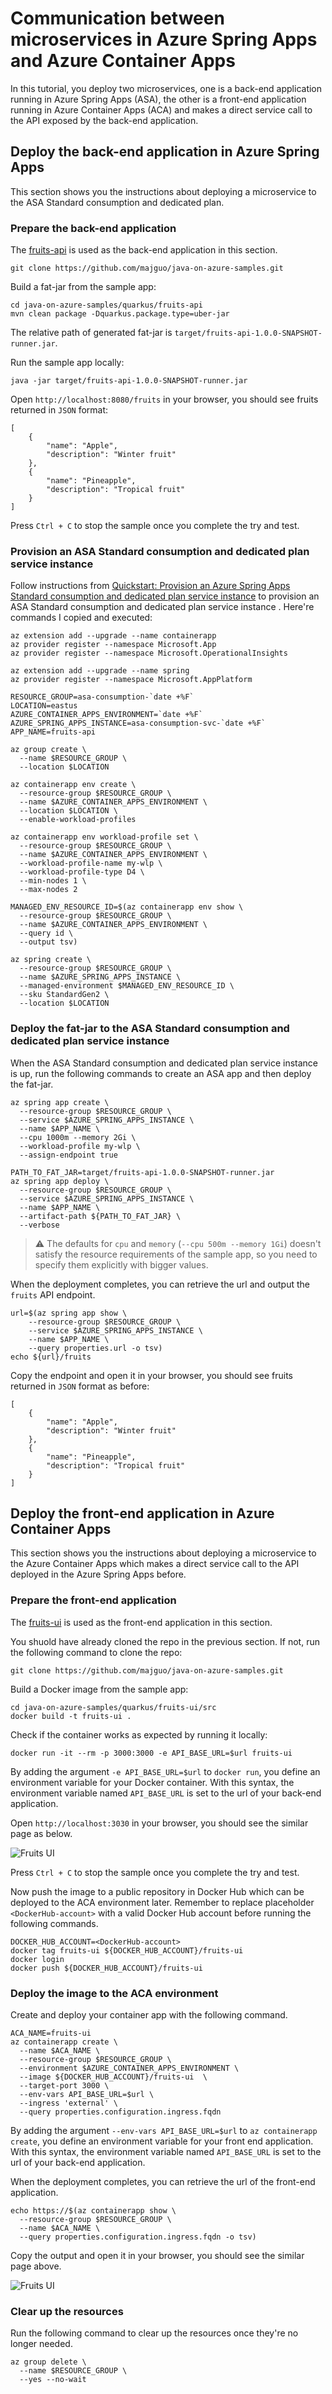 # Communication between microservices in Azure Spring Apps and Azure Container Apps

In this tutorial, you deploy two microservices, one is a back-end application running in Azure Spring Apps (ASA), the other is a front-end application running in Azure Container Apps (ACA) and makes a direct service call to the API exposed by the back-end application.

## Deploy the back-end application in Azure Spring Apps

This section shows you the instructions about deploying a microservice to the ASA Standard consumption and dedicated plan.

### Prepare the back-end application

The [fruits-api](https://github.com/majguo/java-on-azure-samples/tree/main/quarkus/fruits-api) is used as the back-end application in this section. 

```
git clone https://github.com/majguo/java-on-azure-samples.git
```

Build a fat-jar from the sample app:

```
cd java-on-azure-samples/quarkus/fruits-api
mvn clean package -Dquarkus.package.type=uber-jar
```

The relative path of generated fat-jar is `target/fruits-api-1.0.0-SNAPSHOT-runner.jar`.

Run the sample app locally:

```
java -jar target/fruits-api-1.0.0-SNAPSHOT-runner.jar
```

Open `http://localhost:8080/fruits` in your browser, you should see fruits returned in `JSON` format:

```
[
    {
        "name": "Apple",
        "description": "Winter fruit"
    },
    {
        "name": "Pineapple",
        "description": "Tropical fruit"
    }
]
```

Press `Ctrl + C` to stop the sample once you complete the try and test.

### Provision an ASA Standard consumption and dedicated plan service instance

Follow instructions from [Quickstart: Provision an Azure Spring Apps Standard consumption and dedicated plan service instance](https://learn.microsoft.com/en-us/azure/spring-apps/quickstart-provision-standard-consumption-service-instance?tabs=Azure-CLI) to provision an ASA Standard consumption and dedicated plan service instance . Here're commands I copied and executed: 

```
az extension add --upgrade --name containerapp
az provider register --namespace Microsoft.App
az provider register --namespace Microsoft.OperationalInsights

az extension add --upgrade --name spring
az provider register --namespace Microsoft.AppPlatform

RESOURCE_GROUP=asa-consumption-`date +%F`
LOCATION=eastus
AZURE_CONTAINER_APPS_ENVIRONMENT=`date +%F`
AZURE_SPRING_APPS_INSTANCE=asa-consumption-svc-`date +%F`
APP_NAME=fruits-api

az group create \
  --name $RESOURCE_GROUP \
  --location $LOCATION

az containerapp env create \
  --resource-group $RESOURCE_GROUP \
  --name $AZURE_CONTAINER_APPS_ENVIRONMENT \
  --location $LOCATION \
  --enable-workload-profiles

az containerapp env workload-profile set \
  --resource-group $RESOURCE_GROUP \
  --name $AZURE_CONTAINER_APPS_ENVIRONMENT \
  --workload-profile-name my-wlp \
  --workload-profile-type D4 \
  --min-nodes 1 \
  --max-nodes 2

MANAGED_ENV_RESOURCE_ID=$(az containerapp env show \
  --resource-group $RESOURCE_GROUP \
  --name $AZURE_CONTAINER_APPS_ENVIRONMENT \
  --query id \
  --output tsv)

az spring create \
  --resource-group $RESOURCE_GROUP \
  --name $AZURE_SPRING_APPS_INSTANCE \
  --managed-environment $MANAGED_ENV_RESOURCE_ID \
  --sku StandardGen2 \
  --location $LOCATION
  ```

### Deploy the fat-jar to the ASA Standard consumption and dedicated plan service instance

When the ASA Standard consumption and dedicated plan service instance is up, run the following commands to create an ASA app and then deploy the fat-jar.

```
az spring app create \
  --resource-group $RESOURCE_GROUP \
  --service $AZURE_SPRING_APPS_INSTANCE \
  --name $APP_NAME \
  --cpu 1000m --memory 2Gi \
  --workload-profile my-wlp \
  --assign-endpoint true

PATH_TO_FAT_JAR=target/fruits-api-1.0.0-SNAPSHOT-runner.jar
az spring app deploy \
  --resource-group $RESOURCE_GROUP \
  --service $AZURE_SPRING_APPS_INSTANCE \
  --name $APP_NAME \
  --artifact-path ${PATH_TO_FAT_JAR} \
  --verbose
```

> :warning: The defaults for `cpu` and `memory` (`--cpu 500m --memory 1Gi`) doesn't satisfy the resource requirements of the sample app, so you need to specify them explicitly with bigger values. 

When the deployment completes, you can retrieve the url and output the `fruits` API endpoint.

```
url=$(az spring app show \
    --resource-group $RESOURCE_GROUP \
    --service $AZURE_SPRING_APPS_INSTANCE \
    --name $APP_NAME \
    --query properties.url -o tsv)
echo ${url}/fruits
```

Copy the endpoint and open it in your browser, you should see fruits returned in `JSON` format as before:

```
[
    {
        "name": "Apple",
        "description": "Winter fruit"
    },
    {
        "name": "Pineapple",
        "description": "Tropical fruit"
    }
]
```

## Deploy the front-end application in Azure Container Apps

This section shows you the instructions about deploying a microservice to the Azure Container Apps which makes a direct service call to the API deployed in the Azure Spring Apps before.

### Prepare the front-end application

The [fruits-ui](https://github.com/majguo/java-on-azure-samples/tree/main/quarkus/fruits-ui) is used as the front-end application in this section. 

You shuold have already cloned the repo in the previous section. If not, run the following command to clone the repo:

 
```
git clone https://github.com/majguo/java-on-azure-samples.git
```

Build a Docker image from the sample app:

```
cd java-on-azure-samples/quarkus/fruits-ui/src
docker build -t fruits-ui .
```

Check if the container works as expected by running it locally:

```
docker run -it --rm -p 3000:3000 -e API_BASE_URL=$url fruits-ui
```

By adding the argument `-e API_BASE_URL=$url` to `docker run`, you define an environment variable for your Docker container. With this syntax, the environment variable named `API_BASE_URL` is set to the url of your back-end application.

Open `http://localhost:3030` in your browser, you should see the similar page as below.

![Fruits UI](./media/fruits-ui.png)

Press `Ctrl + C` to stop the sample once you complete the try and test.

Now push the image to a public repository in Docker Hub which can be deployed to the ACA environment later.
Remember to replace placeholder `<DockerHub-account>` with a valid Docker Hub account before running the following commands.

```
DOCKER_HUB_ACCOUNT=<DockerHub-account>
docker tag fruits-ui ${DOCKER_HUB_ACCOUNT}/fruits-ui
docker login
docker push ${DOCKER_HUB_ACCOUNT}/fruits-ui
```

### Deploy the image to the ACA environment

Create and deploy your container app with the following command.

```
ACA_NAME=fruits-ui
az containerapp create \
  --name $ACA_NAME \
  --resource-group $RESOURCE_GROUP \
  --environment $AZURE_CONTAINER_APPS_ENVIRONMENT \
  --image ${DOCKER_HUB_ACCOUNT}/fruits-ui  \
  --target-port 3000 \
  --env-vars API_BASE_URL=$url \
  --ingress 'external' \
  --query properties.configuration.ingress.fqdn
```

By adding the argument `--env-vars API_BASE_URL=$url` to `az containerapp create`, you define an environment variable for your front end application. With this syntax, the environment variable named `API_BASE_URL` is set to the url of your back-end application.

When the deployment completes, you can retrieve the url of the front-end application.

```
echo https://$(az containerapp show \
  --resource-group $RESOURCE_GROUP \
  --name $ACA_NAME \
  --query properties.configuration.ingress.fqdn -o tsv)
```

Copy the output and open it in your browser, you should see the similar page above.

![Fruits UI](./media/fruits-ui.png)

### Clear up the resources

Run the following command to clear up the resources once they're no longer needed.

```
az group delete \
  --name $RESOURCE_GROUP \
  --yes --no-wait
```
